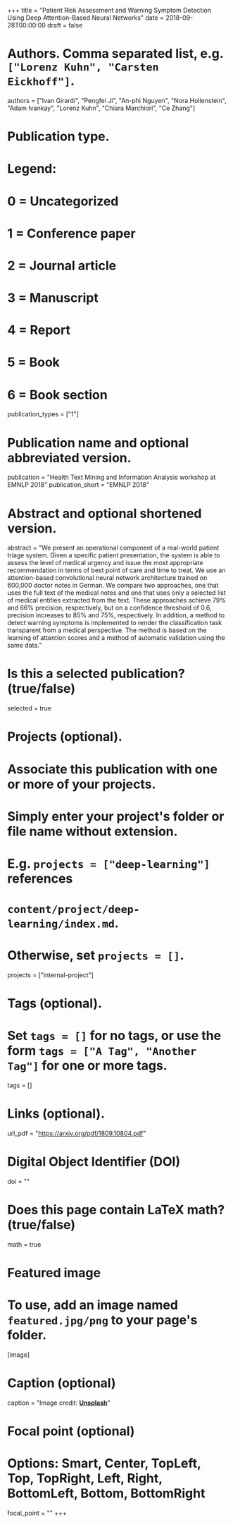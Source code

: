 +++
title = "Patient Risk Assessment and Warning Symptom Detection Using Deep Attention-Based Neural Networks"
date = 2018-09-28T00:00:00
draft = false

# Authors. Comma separated list, e.g. `["Lorenz Kuhn", "Carsten Eickhoff"]`.
authors = ["Ivan Girardi", "Pengfei Ji", "An-phi Nguyen", "Nora Hollenstein", "Adam Ivankay", "Lorenz Kuhn", "Chiara Marchiori", "Ce Zhang"]

# Publication type.
# Legend:
# 0 = Uncategorized
# 1 = Conference paper
# 2 = Journal article
# 3 = Manuscript
# 4 = Report
# 5 = Book
# 6 = Book section
publication_types = ["1"]

# Publication name and optional abbreviated version.
publication = "Health Text Mining and Information Analysis workshop at EMNLP 2018"
publication_short = "EMNLP 2018"

# Abstract and optional shortened version.
abstract = "We present an operational component of a real-world patient triage system. Given a specific patient presentation, the system is able to assess the level of medical urgency and issue the most appropriate recommendation in terms of best point of care and time to treat. We use an attention-based convolutional neural network architecture trained on 600,000 doctor notes in German. We compare two approaches, one that uses the full text of the medical notes and one that uses only a selected list of medical entities extracted from the text. These approaches achieve 79% and 66% precision, respectively, but on a confidence threshold of 0.6, precision increases to 85% and 75%, respectively. In addition, a method to detect warning symptoms is implemented to render the classification task transparent from a medical perspective. The method is based on the learning of attention scores and a method of automatic validation using the same data."

# Is this a selected publication? (true/false)
selected = true

# Projects (optional).
#   Associate this publication with one or more of your projects.
#   Simply enter your project's folder or file name without extension.
#   E.g. `projects = ["deep-learning"]` references 
#   `content/project/deep-learning/index.md`.
#   Otherwise, set `projects = []`.
projects = ["internal-project"]

# Tags (optional).
#   Set `tags = []` for no tags, or use the form `tags = ["A Tag", "Another Tag"]` for one or more tags.
tags = []

# Links (optional).
url_pdf = "https://arxiv.org/pdf/1809.10804.pdf"


# Digital Object Identifier (DOI)
doi = ""

# Does this page contain LaTeX math? (true/false)
math = true

# Featured image
# To use, add an image named `featured.jpg/png` to your page's folder. 
[image]
  # Caption (optional)
  caption = "Image credit: [**Unsplash**](https://unsplash.com/photos/pLCdAaMFLTE)"

  # Focal point (optional)
  # Options: Smart, Center, TopLeft, Top, TopRight, Left, Right, BottomLeft, Bottom, BottomRight
  focal_point = ""
+++


